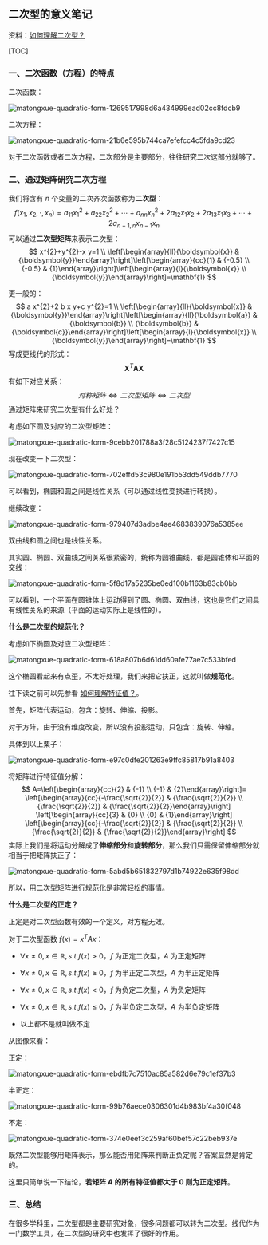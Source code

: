 二次型的意义笔记
-------------------------

资料：[如何理解二次型？](<https://www.matongxue.com/madocs/271/>) 

[TOC]

### 一、二次函数（方程）的特点

二次函数：

![matongxue-quadratic-form-1269517998d6a434999ead02cc8fdcb9](C:\Users\Joee\Desktop\github\homepage\about-math\static\images\matongxue-quadratic-form-1269517998d6a434999ead02cc8fdcb9.webp)

二次方程：

![matongxue-quadratic-form-21b6e595b744ca7efefcc4c5fda9cd23](C:\Users\Joee\Desktop\github\homepage\about-math\static\images\matongxue-quadratic-form-21b6e595b744ca7efefcc4c5fda9cd23.webp)

对于二次函数或者二次方程，二次部分是主要部分，往往研究二次这部分就够了。

### 二、通过矩阵研究二次方程

我们将含有 $n$ 个变量的二次齐次函数称为**二次型**：
$$
f\left(x_{1}, x_{2}, \cdot, x_{n}\right)=a_{11} x_{1}^{2}+a_{22} x_{2}^{2}+\cdots+a_{n n} x_{n}^{2}+2 a_{12} x_{1} x_{2}+2 a_{13} x_{1} x_{3}+\cdots+2 a_{n-1, n} x_{n-1} x_{n}
$$
可以通过**二次型矩阵**来表示二次型：
$$
x^{2}+y^{2}-x y=1 \\
\left[\begin{array}{ll}{\boldsymbol{x}} & {\boldsymbol{y}}\end{array}\right]\left[\begin{array}{cc}{1} & {-0.5} \\ {-0.5} & {1}\end{array}\right]\left[\begin{array}{l}{\boldsymbol{x}} \\ {\boldsymbol{y}}\end{array}\right]=\mathbf{1}
$$


更一般的：
$$
a x^{2}+2 b x y+c y^{2}=1 \\
\left[\begin{array}{ll}{\boldsymbol{x}} & {\boldsymbol{y}}\end{array}\right]\left[\begin{array}{ll}{\boldsymbol{a}} & {\boldsymbol{b}} \\ {\boldsymbol{b}} & {\boldsymbol{c}}\end{array}\right]\left[\begin{array}{l}{\boldsymbol{x}} \\ {\boldsymbol{y}}\end{array}\right]=\mathbf{1}
$$
写成更线代的形式：
$$
\boldsymbol{X}^{T} \boldsymbol{A} \boldsymbol{X}
$$
有如下对应关系：
$$
对称矩阵 \Longleftrightarrow 二次型矩阵 \Longleftrightarrow 二次型
$$
通过矩阵来研究二次型有什么好处？

考虑如下圆及对应的二次型矩阵：

![matongxue-quadratic-form-9cebb201788a3f28c5124237f7427c15](C:\Users\Joee\Desktop\github\homepage\about-math\static\images\matongxue-quadratic-form-9cebb201788a3f28c5124237f7427c15.jpg)

现在改变一下二次型：

![matongxue-quadratic-form-702effd53c980e191b53dd549ddb7770](C:\Users\Joee\Desktop\github\homepage\about-math\static\images\matongxue-quadratic-form-702effd53c980e191b53dd549ddb7770.jpg)

可以看到，椭圆和圆之间是线性关系（可以通过线性变换进行转换）。

继续改变：

![matongxue-quadratic-form-979407d3adbe4ae4683839076a5385ee](C:\Users\Joee\Desktop\github\homepage\about-math\static\images\matongxue-quadratic-form-979407d3adbe4ae4683839076a5385ee.jpg)

双曲线和圆之间也是线性关系。

其实圆、椭圆、双曲线之间关系很紧密的，统称为圆锥曲线，都是圆锥体和平面的交线：

![matongxue-quadratic-form-5f8d17a5235be0ed100b1163b83cb0bb](C:\Users\Joee\Desktop\github\homepage\about-math\static\images\matongxue-quadratic-form-5f8d17a5235be0ed100b1163b83cb0bb.webp)

可以看到，一个平面在圆锥体上运动得到了圆、椭圆、双曲线，这也是它们之间具有线性关系的来源（平面的运动实际上是线性的）。

**什么是二次型的规范化？**

考虑如下椭圆及对应二次型矩阵：

![matongxue-quadratic-form-618a807b6d61dd60afe77ae7c533bfed](C:\Users\Joee\Desktop\github\homepage\about-math\static\images\matongxue-quadratic-form-618a807b6d61dd60afe77ae7c533bfed.jpg)

这个椭圆看起来有点歪，不太好处理，我们来把它扶正，这就叫做**规范化**。

往下读之前可以先参看 [如何理解特征值？](./matongxue-matrix-eigenvalue.md)。

首先，矩阵代表运动，包含：旋转、伸缩、投影。

对于方阵，由于没有维度改变，所以没有投影运动，只包含：旋转、伸缩。

具体到以上栗子：

![matongxue-quadratic-form-e97c0dfe201263e9ffc85817b91a8403](C:\Users\Joee\Desktop\github\homepage\about-math\static\images\matongxue-quadratic-form-e97c0dfe201263e9ffc85817b91a8403.jpg)

将矩阵进行特征值分解：
$$
A=\left[\begin{array}{cc}{2} & {-1} \\ {-1} & {2}\end{array}\right]=
\left[\begin{array}{cc}{-\frac{\sqrt{2}}{2}} & {\frac{\sqrt{2}}{2}} \\ {\frac{\sqrt{2}}{2}} & {\frac{\sqrt{2}}{2}}\end{array}\right]
\left[\begin{array}{cc}{3} & {0} \\ {0} & {1}\end{array}\right]
\left[\begin{array}{cc}{-\frac{\sqrt{2}}{2}} & {\frac{\sqrt{2}}{2}} \\ {\frac{\sqrt{2}}{2}} & {\frac{\sqrt{2}}{2}}\end{array}\right]
$$
实际上我们是将运动分解成了**伸缩部分**和**旋转部分**，那么我们只需保留伸缩部分就相当于把矩阵扶正了：

![matongxue-quadratic-form-5abd5b651832797d1b74922e635f98dd](C:\Users\Joee\Desktop\github\homepage\about-math\static\images\matongxue-quadratic-form-5abd5b651832797d1b74922e635f98dd.jpg)

所以，用二次型矩阵进行规范化是非常轻松的事情。

**什么是二次型的正定？**

正定是对二次型函数有效的一个定义，对方程无效。

对于二次型函数 $f(x)=x^{T} A x$：

- $\forall x \neq 0, x \in \mathbb{R}, s.t. f(x) \gt 0$，$f$ 为正定二次型，$A$ 为正定矩阵
- $\forall x \neq 0, x \in \mathbb{R}, s.t. f(x) \ge 0$，$f$ 为半正定二次型，$A$ 为半正定矩阵
- $\forall x \neq 0, x \in \mathbb{R}, s.t. f(x) \lt 0$，$f$ 为负定二次型，$A$ 为负定矩阵
- $\forall x \neq 0, x \in \mathbb{R}, s.t. f(x) \le 0$，$f$ 为半负定二次型，$A$ 为半负定矩阵

- 以上都不是就叫做不定

从图像来看：

正定：

![matongxue-quadratic-form-ebdfb7c7510ac85a582d6e79c1ef37b3](C:\Users\Joee\Desktop\github\homepage\about-math\static\images\matongxue-quadratic-form-ebdfb7c7510ac85a582d6e79c1ef37b3.jpg)

半正定：

![matongxue-quadratic-form-99b76aece0306301d4b983bf4a30f048](C:\Users\Joee\Desktop\github\homepage\about-math\static\images\matongxue-quadratic-form-99b76aece0306301d4b983bf4a30f048.jpg)

不定：

![matongxue-quadratic-form-374e0eef3c259af60bef57c22beb937e](C:\Users\Joee\Desktop\github\homepage\about-math\static\images\matongxue-quadratic-form-374e0eef3c259af60bef57c22beb937e.jpg)

既然二次型能够用矩阵表示，那么能否用矩阵来判断正负定呢？答案显然是肯定的。

这里只简单说一下结论，**若矩阵 $A$ 的所有特征值都大于 0 则为正定矩阵**。

### 三、总结

在很多学科里，二次型都是主要研究对象，很多问题都可以转为二次型。线代作为一门数学工具，在二次型的研究中也发挥了很好的作用。